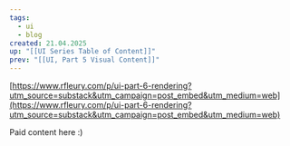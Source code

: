 ```yaml
---
tags:
  - ui
  - blog
created: 21.04.2025
up: "[[UI Series Table of Content]]"
prev: "[[UI, Part 5 Visual Content]]"
---
```

[https://www.rfleury.com/p/ui-part-6-rendering?utm_source=substack&utm_campaign=post_embed&utm_medium=web](https://www.rfleury.com/p/ui-part-6-rendering?utm_source=substack&utm_campaign=post_embed&utm_medium=web)

Paid content here :)
